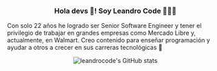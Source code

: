 <p align="center" width="300">
   <h3 align="center">Hola devs 👋! Soy Leandro Code 👨🏽‍💻</h3>
    <p>Con solo 22 años he logrado ser Senior Software Engineer y tener el privilegio de trabajar en grandes empresas como Mercado Libre y, actualmente, en Walmart. Creo contenido para enseñar programación y ayudar a otros a crecer en sus carreras tecnológicas 🚀</p>
</p>

<div align="center">
   <img src="https://github-readme-stats.vercel.app/api?username=leandro-codee&show_icons=true&locale=es&theme=dark" alt="leandrocode's GitHub stats" />
</div>
